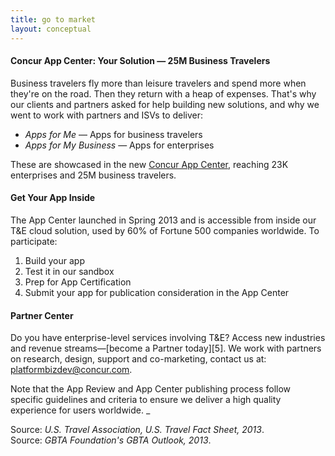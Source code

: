 ```yaml
---
title: go to market 
layout: conceptual
---
```


#### Concur App Center:  Your Solution — 25M Business Travelers

Business travelers fly more than leisure travelers and spend more when they're on the road. Then they return with a heap of expenses. That's why our clients and partners asked for help building new solutions, and why we went to work with partners and ISVs to deliver:

* *Apps for Me* — Apps for business travelers  
* *Apps for My Business* — Apps for enterprises

These are showcased in the new [Concur App Center][1], reaching 23K enterprises and 25M business travelers.

#### Get Your App Inside

The App Center launched in Spring 2013 and is accessible from inside our T&E cloud solution, used by 60% of Fortune 500 companies worldwide.  To participate:

1. Build your app
2. Test it in our sandbox
3. Prep for App Certification
4. Submit your app for publication consideration in the App Center

#### Partner Center

Do you have enterprise-level services involving T&E?  Access new industries and revenue streams—[become a Partner today][5].  We work with partners on research, design, support and co-marketing, contact us at:  [platformbizdev@concur.com][6].   

Note that the App Review and App Center publishing process follow specific guidelines and criteria to ensure we deliver a high quality experience for users worldwide. _

Source:  _U.S. Travel Association, U.S. Travel Fact Sheet, 2013_.  
Source:  _GBTA Foundation's GBTA Outlook, 2013_.

[1]: https://www.concur.com/en-us/app-center  
[6]: mailto:platformbizdev@concur.com

